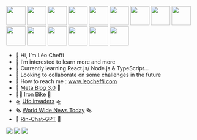 <img height=50 src="https://cdn.jsdelivr.net/gh/devicons/devicon/icons/react/react-original.svg" />  <img height=50 src="https://cdn.jsdelivr.net/gh/devicons/devicon/icons/nodejs/nodejs-plain-wordmark.svg" />  <img height=50 src="https://cdn.jsdelivr.net/gh/devicons/devicon/icons/nextjs/nextjs-original.svg" />  <img height=50 src="https://cdn.jsdelivr.net/gh/devicons/devicon/icons/javascript/javascript-original.svg" />   <img height=50 src="https://cdn.jsdelivr.net/gh/devicons/devicon/icons/typescript/typescript-original.svg" />  <img height=50 src="https://cdn.jsdelivr.net/gh/devicons/devicon/icons/html5/html5-original.svg" />  <img height=50 src="https://cdn.jsdelivr.net/gh/devicons/devicon/icons/css3/css3-original.svg" />  <img height=50 src="https://cdn.jsdelivr.net/gh/devicons/devicon/icons/sass/sass-original.svg" />  <img height=50 src="https://cdn.jsdelivr.net/gh/devicons/devicon/icons/materialui/materialui-original.svg" />  <img height=50 src="https://cdn.jsdelivr.net/gh/devicons/devicon/icons/tailwindcss/tailwindcss-plain.svg" />  <img  height=50 src="https://cdn.jsdelivr.net/gh/devicons/devicon/icons/graphql/graphql-plain-wordmark.svg" />  <img height=50 src="https://cdn.jsdelivr.net/gh/devicons/devicon/icons/mongodb/mongodb-original.svg" />  <img height=50 src="https://cdn.jsdelivr.net/gh/devicons/devicon/icons/mysql/mysql-original.svg" />  <img height=50 src="https://cdn.jsdelivr.net/gh/devicons/devicon/icons/git/git-plain.svg"/>  <img height=50 src="https://cdn.jsdelivr.net/gh/devicons/devicon/icons/openal/openal-original.svg"/> 





- 👋 Hi, I’m Léo Cheffi
- 👀 I’m interested to learn more and more
- 🌱 Currently learning React.js/ Node.js & TypeScript...
- 💞️ Looking to collaborate on some challenges in the future
- 🪪 How to reach me : www.leocheffi.com
- 🧬 [Meta Blog 3.0](https://meta-blog-3-0.netlify.app) 🧬   
- 🚴🏻 [Iron Bike](https://iron-bike.netlify.app) 🚴  
- 🛸 [Ufo invaders](https://ufo-invaders.leocheffi.com) 🛸  
- 🗞️ [World Wide News Today](https://world-wide-news-today.netlify.app) 🗞️
- 🤖 [Rin-Chat-GPT](https://rin-chat-gpt.vercel.app) 🤖



<img src="https://github-readme-stats.vercel.app/api?username=MrRinbex&theme=radical&show_icons=true"/>
<img src="https://github-readme-stats.vercel.app/api/top-langs?username=MrRinbex&theme=radical&layout=compact"/>
<img src="https://github-readme-streak-stats.herokuapp.com/?user=MrRinbex"/>

<!---
MrRinbex/MrRinbex is a ✨ special ✨ repository because its `README.md` (this file) appears on your GitHub profile.
You can click the Preview link to take a look at your changes.
--->
